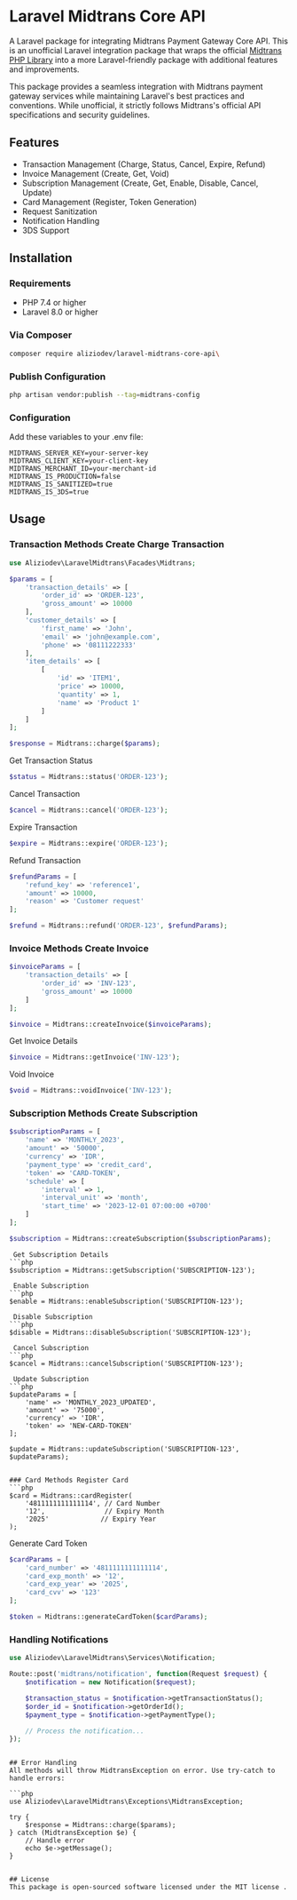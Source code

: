 # Laravel Midtrans Core API

A Laravel package for integrating Midtrans Payment Gateway Core API. This is an unofficial Laravel integration package that wraps the official [Midtrans PHP Library](https://github.com/Midtrans/midtrans-php) into a more Laravel-friendly package with additional features and improvements.

This package provides a seamless integration with Midtrans payment gateway services while maintaining Laravel's best practices and conventions. While unofficial, it strictly follows Midtrans's official API specifications and security guidelines.

## Features

-   Transaction Management (Charge, Status, Cancel, Expire, Refund)
-   Invoice Management (Create, Get, Void)
-   Subscription Management (Create, Get, Enable, Disable, Cancel, Update)
-   Card Management (Register, Token Generation)
-   Request Sanitization
-   Notification Handling
-   3DS Support

## Installation

### Requirements

-   PHP 7.4 or higher
-   Laravel 8.0 or higher

### Via Composer

```bash
composer require aliziodev/laravel-midtrans-core-api\
```

### Publish Configuration

```bash
php artisan vendor:publish --tag=midtrans-config
```

### Configuration

Add these variables to your .env file:

```env
MIDTRANS_SERVER_KEY=your-server-key
MIDTRANS_CLIENT_KEY=your-client-key
MIDTRANS_MERCHANT_ID=your-merchant-id
MIDTRANS_IS_PRODUCTION=false
MIDTRANS_IS_SANITIZED=true
MIDTRANS_IS_3DS=true
```

## Usage

### Transaction Methods Create Charge Transaction

```php
use Aliziodev\LaravelMidtrans\Facades\Midtrans;

$params = [
    'transaction_details' => [
        'order_id' => 'ORDER-123',
        'gross_amount' => 10000
    ],
    'customer_details' => [
        'first_name' => 'John',
        'email' => 'john@example.com',
        'phone' => '08111222333'
    ],
    'item_details' => [
        [
            'id' => 'ITEM1',
            'price' => 10000,
            'quantity' => 1,
            'name' => 'Product 1'
        ]
    ]
];

$response = Midtrans::charge($params);
```

Get Transaction Status

```php
$status = Midtrans::status('ORDER-123');
```

Cancel Transaction

```php
$cancel = Midtrans::cancel('ORDER-123');
```

Expire Transaction

```php
$expire = Midtrans::expire('ORDER-123');
```

Refund Transaction

```php
$refundParams = [
    'refund_key' => 'reference1',
    'amount' => 10000,
    'reason' => 'Customer request'
];

$refund = Midtrans::refund('ORDER-123', $refundParams);
```

### Invoice Methods Create Invoice

```php
$invoiceParams = [
    'transaction_details' => [
        'order_id' => 'INV-123',
        'gross_amount' => 10000
    ]
];

$invoice = Midtrans::createInvoice($invoiceParams);
```

Get Invoice Details

```php
$invoice = Midtrans::getInvoice('INV-123');
```

Void Invoice

```php
$void = Midtrans::voidInvoice('INV-123');
```

### Subscription Methods Create Subscription

```php
$subscriptionParams = [
    'name' => 'MONTHLY_2023',
    'amount' => '50000',
    'currency' => 'IDR',
    'payment_type' => 'credit_card',
    'token' => 'CARD-TOKEN',
    'schedule' => [
        'interval' => 1,
        'interval_unit' => 'month',
        'start_time' => '2023-12-01 07:00:00 +0700'
    ]
];

$subscription = Midtrans::createSubscription($subscriptionParams);
```

````
 Get Subscription Details
```php
$subscription = Midtrans::getSubscription('SUBSCRIPTION-123');
````

````
 Enable Subscription
```php
$enable = Midtrans::enableSubscription('SUBSCRIPTION-123');
````

````
 Disable Subscription
```php
$disable = Midtrans::disableSubscription('SUBSCRIPTION-123');
````

````
 Cancel Subscription
```php
$cancel = Midtrans::cancelSubscription('SUBSCRIPTION-123');
````

````
 Update Subscription
```php
$updateParams = [
    'name' => 'MONTHLY_2023_UPDATED',
    'amount' => '75000',
    'currency' => 'IDR',
    'token' => 'NEW-CARD-TOKEN'
];

$update = Midtrans::updateSubscription('SUBSCRIPTION-123', $updateParams);
````

````

### Card Methods Register Card
```php
$card = Midtrans::cardRegister(
    '4811111111111114', // Card Number
    '12',               // Expiry Month
    '2025'             // Expiry Year
);
````

Generate Card Token

```php
$cardParams = [
    'card_number' => '4811111111111114',
    'card_exp_month' => '12',
    'card_exp_year' => '2025',
    'card_cvv' => '123'
];

$token = Midtrans::generateCardToken($cardParams);
```

### Handling Notifications

```php
use Aliziodev\LaravelMidtrans\Services\Notification;

Route::post('midtrans/notification', function(Request $request) {
    $notification = new Notification($request);

    $transaction_status = $notification->getTransactionStatus();
    $order_id = $notification->getOrderId();
    $payment_type = $notification->getPaymentType();

    // Process the notification...
});
```

````

## Error Handling
All methods will throw MidtransException on error. Use try-catch to handle errors:

```php
use Aliziodev\LaravelMidtrans\Exceptions\MidtransException;

try {
    $response = Midtrans::charge($params);
} catch (MidtransException $e) {
    // Handle error
    echo $e->getMessage();
}
````

```

## License
This package is open-sourced software licensed under the MIT license .
```
